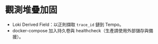 
# 觀測堆疊加固
- Loki Derived Field：以正則擷取 `trace_id` 鏈到 Tempo。
- docker-compose 加入持久卷與 healthcheck（生產請使用外部儲存與備援）。
